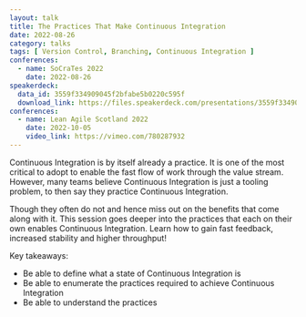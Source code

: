 ```yaml
---
layout: talk
title: The Practices That Make Continuous Integration
date: 2022-08-26
category: talks
tags: [ Version Control, Branching, Continuous Integration ]
conferences:
  - name: SoCraTes 2022
    date: 2022-08-26
speakerdeck:
  data_id: 3559f334909045f2bfabe5b0220c595f
  download_link: https://files.speakerdeck.com/presentations/3559f334909045f2bfabe5b0220c595f/The_Practices_That_Make_Continuous_Integration.pdf
conferences:
  - name: Lean Agile Scotland 2022
    date: 2022-10-05
    video_link: https://vimeo.com/780287932
---
```


Continuous Integration is by itself already a practice. It is one of the most critical to adopt to enable the fast flow of work through the value stream. However, many teams believe Continuous Integration is just a tooling problem, to then say they practice Continuous Integration.

Though they often do not and hence miss out on the benefits that come along with it. This session goes deeper into the practices that each on their own enables Continuous Integration. Learn how to gain fast feedback, increased stability and higher throughput!

Key takeaways:

- Be able to define what a state of Continuous Integration is
- Be able to enumerate the practices required to achieve Continuous Integration
- Be able to understand the practices

